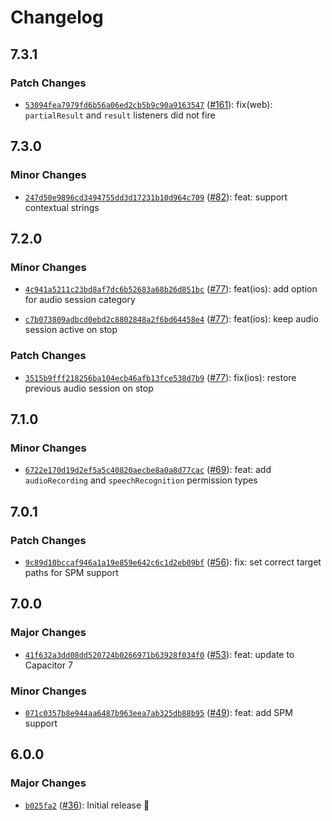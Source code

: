 # Changelog

## 7.3.1

### Patch Changes

- [`53094fea7979fd6b56a06ed2cb5b9c90a9163547`](https://github.com/capawesome-team/capacitor-plugins-sponsorware/commit/53094fea7979fd6b56a06ed2cb5b9c90a9163547) ([#161](https://github.com/capawesome-team/capacitor-plugins-sponsorware/pull/161)): fix(web): `partialResult` and `result` listeners did not fire

## 7.3.0

### Minor Changes

- [`247d50e9896cd3494755dd3d17231b10d964c709`](https://github.com/capawesome-team/capacitor-plugins-sponsorware/commit/247d50e9896cd3494755dd3d17231b10d964c709) ([#82](https://github.com/capawesome-team/capacitor-plugins-sponsorware/pull/82)): feat: support contextual strings

## 7.2.0

### Minor Changes

- [`4c941a5211c23bd8af7dc6b52683a68b26d851bc`](https://github.com/capawesome-team/capacitor-plugins-sponsorware/commit/4c941a5211c23bd8af7dc6b52683a68b26d851bc) ([#77](https://github.com/capawesome-team/capacitor-plugins-sponsorware/pull/77)): feat(ios): add option for audio session category

- [`c7b073809adbcd0ebd2c8802848a2f6bd64458e4`](https://github.com/capawesome-team/capacitor-plugins-sponsorware/commit/c7b073809adbcd0ebd2c8802848a2f6bd64458e4) ([#77](https://github.com/capawesome-team/capacitor-plugins-sponsorware/pull/77)): feat(ios): keep audio session active on stop

### Patch Changes

- [`3515b9fff218256ba104ecb46afb13fce538d7b9`](https://github.com/capawesome-team/capacitor-plugins-sponsorware/commit/3515b9fff218256ba104ecb46afb13fce538d7b9) ([#77](https://github.com/capawesome-team/capacitor-plugins-sponsorware/pull/77)): fix(ios): restore previous audio session on stop

## 7.1.0

### Minor Changes

- [`6722e170d19d2ef5a5c40820aecbe8a0a8d77cac`](https://github.com/capawesome-team/capacitor-plugins-sponsorware/commit/6722e170d19d2ef5a5c40820aecbe8a0a8d77cac) ([#69](https://github.com/capawesome-team/capacitor-plugins-sponsorware/pull/69)): feat: add `audioRecording` and `speechRecognition` permission types

## 7.0.1

### Patch Changes

- [`9c89d10bccaf946a1a19e859e642c6c1d2eb09bf`](https://github.com/capawesome-team/capacitor-plugins-sponsorware/commit/9c89d10bccaf946a1a19e859e642c6c1d2eb09bf) ([#56](https://github.com/capawesome-team/capacitor-plugins-sponsorware/pull/56)): fix: set correct target paths for SPM support

## 7.0.0

### Major Changes

- [`41f632a3dd08dd520724b0266971b63928f034f0`](https://github.com/capawesome-team/capacitor-plugins-sponsorware/commit/41f632a3dd08dd520724b0266971b63928f034f0) ([#53](https://github.com/capawesome-team/capacitor-plugins-sponsorware/pull/53)): feat: update to Capacitor 7

### Minor Changes

- [`071c0357b8e944aa6487b963eea7ab325db88b95`](https://github.com/capawesome-team/capacitor-plugins-sponsorware/commit/071c0357b8e944aa6487b963eea7ab325db88b95) ([#49](https://github.com/capawesome-team/capacitor-plugins-sponsorware/pull/49)): feat: add SPM support

## 6.0.0

### Major Changes

- [`b025fa2`](https://github.com/capawesome-team/capacitor-plugins-sponsorware/commit/b025fa2c774826c2ae9377cef182f9061e2cbe4c) ([#36](https://github.com/capawesome-team/capacitor-plugins-sponsorware/pull/36)): Initial release 🚀
